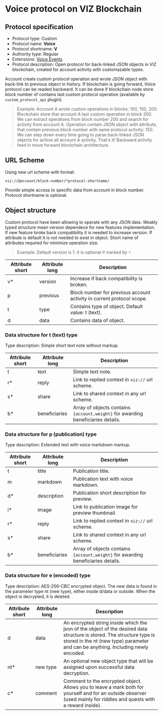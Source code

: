 # Voice protocol on VIZ Blockchain

## Protocol specification

* Protocol type: Custom
* Protocol name: **Voice**
* Protocol shortname: **V**
* Authority type: Regular
* Extensions: [Voice Events](events-specification.md)
* Protocol description: Open protocol for back-linked JSON objects in VIZ blockchain, created for account activity with customazable types.

Account create custom protocol operation and wrote JSON object with back-link to previous object in history. If blockchain is going forward, Voice protocol can be readed backward. It can be done if blockchain node store block number of contains last custom protocol operation (available by `custom_protocol_api` plugin).

> Example: Account A wrote custom operations in blocks: 100, 150, 200. Blockchain store that account A last custom operation in block 200. We can extract operations from block number 200 and search for activity from account A. Operation contain JSON object with attribute, that contain previous block number with same protocol activity: 150. We can step down every time going to parse back-linked JSON objects for achive all account A activity. That's it! Backward activity feed in move forward blockchain architecture.

## URL Scheme

Using new url scheme with format:

`viz://@account/block-number/*protocol-shortname/`

Provide simple access to specific data from account in block number. Protocol shortname is optional.

## Object structure

Custom protocol have been allowing to operate with any JSON data. Weakly typed structure mean version dependece for new features implementation. If new feature broke back compatibility it is needed to increase version. If attribute is default it is not needed to exist in object. Short name of attributes required for minimize operation size.

> Example: Default version is 1. It is optional if marked by `*`.

Attribute short | Attribute long | Description
------------ | ------------ | -------------
v* | version | Increase if back compatibility is broken.
p | previous | Block number for previous account activity in current protocol scope.
t | type | Contains type of object. Default value: t (text).
d | data | Contains data of object.

### Data structure for t (text) type

Type description: Simple short text note without markup.

Attribute short | Attribute long | Description
------------ | ------------ | -------------
t | text | Simple text note.
r* | reply | Link to replied context in `viz://` url scheme.
s* | share | Link to shared context in any url scheme.
b* | beneficiaries | Array of objects contains `{account,weight}` for awarding beneficiaries details.

### Data structure for p (publication) type

Type description: Extended text with voice markdown markup.

Attribute short | Attribute long | Description
------------ | ------------ | -------------
t | title | Publication title.
m | markdown | Publication text with voice markdown.
d* | description | Publication short description for preview.
i* | image | Link to publication image for preview thumbnail.
r* | reply | Link to replied context in `viz://` url scheme.
s* | share | Link to shared context in any url scheme.
b* | beneficiaries | Array of objects contains `{account,weight}` for awarding beneficiaries details.

### Data structure for e (encoded) type

Type description: AES-256-CBC encrypted object. The new data is found in the parameter type nt (new type), either inside d/data or outside. When the object is decrypted, it is deleted.

Attribute short | Attribute long | Description
------------ | ------------ | -------------
d | data | An encrypted string inside which the json of the object of the desired data structure is stored. The structure type is stored in the nt (new type) parameter and can be anything. Including newly encoded.
nt* | new type | An optional new object type that will be assigned upon successful data decryption.
c* | comment | Comment to the encrypted object. Allows you to leave a mark both for yourself and for an outside observer (used mainly for riddles and quests with a reward inside).